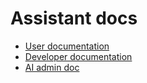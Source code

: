# Assistant docs

* [User documentation](./user)
* [Developer documentation](./developer)
* [AI admin doc](https://docs.nextcloud.com/server/latest/admin_manual/ai/index.html)

